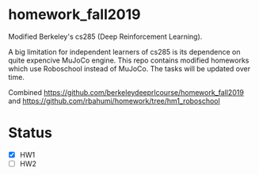 # homework_fall2019
Modified Berkeley's cs285 (Deep Reinforcement Learning).

A big limitation for independent learners of cs285 is its dependence on quite expencive MuJoCo engine.
This repo contains modified homeworks which use Roboschool instead of MuJoCo.
The tasks will be updated over time.

Combined https://github.com/berkeleydeeprlcourse/homework_fall2019 and https://github.com/rbahumi/homework/tree/hm1_roboschool

# Status
- [x] HW1
- [ ] HW2
